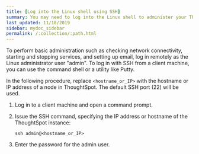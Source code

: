 ```yaml
---
title: [Log into the Linux shell using SSH]
summary: You may need to log into the Linux shell to administer your ThoughtSpot cluster.
last_updated: 11/18/2019
sidebar: mydoc_sidebar
permalink: /:collection/:path.html
---
```

To perform basic administration such as checking network connectivity, starting and stopping services, and setting up email, log in remotely as the Linux administrator user "admin". To log in with SSH from a client machine, you can use the command shell or a utility like Putty.

In the following procedure, replace `<hostname_or_IP>` with the hostname or IP address of a node in ThoughtSpot. The default SSH port (22) will be used.

1. Log in to a client machine and open a command prompt.
2. Issue the SSH command, specifying the IP address or hostname of the ThoughtSpot instance:

    ```
    ssh admin@<hostname_or_IP>
    ```

3. Enter the password for the admin user.
